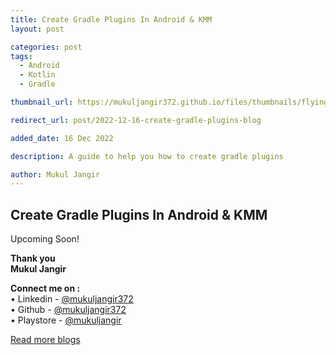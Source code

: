 ```yaml
---
title: Create Gradle Plugins In Android & KMM
layout: post

categories: post
tags:
  - Android
  - Kotlin
  - Gradle

thumbnail_url: https://mukuljangir372.github.io/files/thumbnails/flying_gradle.png

redirect_url: post/2022-12-16-create-gradle-plugins-blog

added_date: 16 Dec 2022

description: A guide to help you how to create gradle plugins

author: Mukul Jangir
---
```


## Create Gradle Plugins In Android & KMM
Upcoming Soon!

**Thank you**\
**Mukul Jangir**

**Connect me on :**\
• Linkedin - [@mukuljangir372](https://www.linkedin.com/in/mukuljangir372)\
• Github - [@mukuljangir372](https://github.com/Mukuljangir372)\
• Playstore - [@mukuljangir](https://play.google.com/store/apps/developer?id=Mukul+Jangir)

[Read more blogs](https://mukuljangir372.github.io/posts.html)
